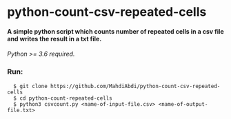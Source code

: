 # python-count-csv-repeated-cells

#### A simple python script which counts number of repeated cells in a csv file and writes the result in a txt file.

*Python >= 3.6 required.*

### Run:

```
  $ git clone https://github.com/MahdiAbdi/python-count-csv-repeated-cells
  $ cd python-count-repeated-cells
  $ python3 csvcount.py <name-of-input-file.csv> <name-of-output-file.txt>
```
